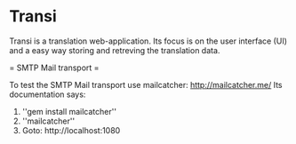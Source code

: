 # Transi #

Transi is a translation web-application. Its focus is on the user interface (UI) and a easy way storing and retreving the translation data.

= SMTP Mail transport =

To test the SMTP Mail transport use mailcatcher:
http://mailcatcher.me/
Its documentation says:

1.  ''gem install mailcatcher''
2.  ''mailcatcher''
3.  Goto: http://localhost:1080